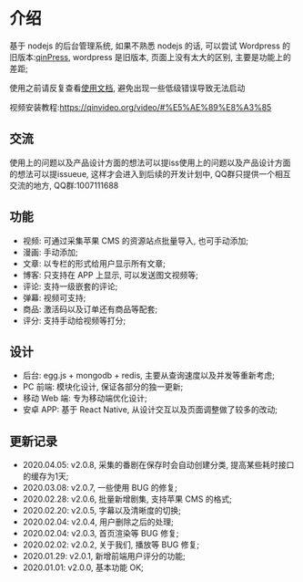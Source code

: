# 介绍

基于 nodejs 的后台管理系统, 如果不熟悉 nodejs 的话, 可以尝试 Wordpress 的旧版本:[qinPress](https://github.com/Qinmei/qinPress), wordpress 是旧版本, 页面上没有太大的区别, 主要是功能上的差距;

使用之前请反复查看[使用文档](https://qinvideo.org), 避免出现一些低级错误导致无法启动

视频安装教程:https://qinvideo.org/video/#%E5%AE%89%E8%A3%85

## 交流

使用上的问题以及产品设计方面的想法可以提iss使用上的问题以及产品设计方面的想法可以提issueue, 这样才会进入到后续的开发计划中, QQ群只提供一个相互交流的地方, QQ群:1007111688

## 功能

-   视频: 可通过采集苹果 CMS 的资源站点批量导入, 也可手动添加;
-   漫画: 手动添加;
-   文章: 以专栏的形式给用户显示所有文章;
-   博客: 只支持在 APP 上显示, 可以发送图文视频等;
-   评论: 支持一级嵌套的评论;
-   弹幕: 视频可支持;
-   商品: 激活码以及订单还有商品等配套;
-   评分: 支持手动给视频等打分;

## 设计

-   后台: egg.js + mongodb + redis, 主要从查询速度以及并发等重新考虑;
-   PC 前端: 模块化设计, 保证各部分的独一更新;
-   移动 Web 端: 专为移动端优化设计;
-   安卓 APP: 基于 React Native, 从设计交互以及页面调整做了较多的改动;

## 更新记录

-   2020.04.05: v2.0.8, 采集的番剧在保存时会自动创建分类, 提高某些耗时接口的缓存为1天;
-   2020.03.08: v2.0.7, 一些使用 BUG 的修复;
-   2020.02.28: v2.0.6, 批量新增剧集, 支持苹果 CMS 的格式;
-   2020.02.20: v2.0.5, 字幕以及清晰度的切换;
-   2020.02.04: v2.0.4, 用户删除之后的处理;
-   2020.02.04: v2.0.3, 首页渲染等 BUG 修复;
-   2020.02.02: v2.0.2, 关于我们, 播放等 BUG 修复;
-   2020.01.29: v2.0.1, 新增前端用户评分的功能;
-   2020.01.01: v2.0.0, 基本功能 OK;
